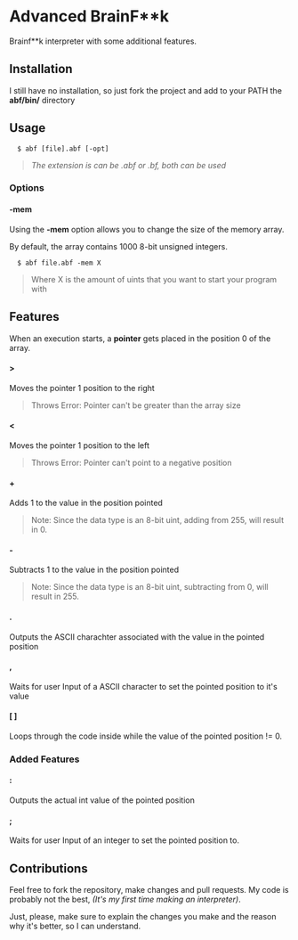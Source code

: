# Advanced BrainF**k

Brainf**k interpreter with some additional features.

## Installation

I still have no installation, so just fork the project and add to your PATH the **abf/bin/** directory

## Usage

```
  $ abf [file].abf [-opt]
```

> *The extension is can be .abf or .bf, both can be used*

### Options

#### -mem

Using the **-mem** option allows you to change the size of the memory array.

By default, the array contains 1000 8-bit unsigned integers.

```
  $ abf file.abf -mem X
```
> Where X is the amount of uints that you want to start your program with

## Features

When an execution starts, a **pointer** gets placed in the position 0 of the array.

#### >
Moves the pointer 1 position to the right

> Throws Error:
> Pointer can't be greater than the array size

#### <
Moves the pointer 1 position to the left

> Throws Error:
> Pointer can't point to a negative position

#### +
Adds 1 to the value in the position pointed

> Note: Since the data type is an 8-bit uint, adding from 255, will result in 0.

#### -
Subtracts 1 to the value in the position pointed

> Note: Since the data type is an 8-bit uint, subtracting from 0, will result in 255.

#### .
Outputs the ASCII charachter associated with the value in the pointed position

#### ,
Waits for user Input of a ASCII character to set the pointed position to it's value

#### [ ]
Loops through the code inside while the value of the pointed position != 0.

### Added Features

#### :
Outputs the actual int value of the pointed position

#### ;
Waits for user Input of an integer to set the pointed position to.

## Contributions

Feel free to fork the repository, make changes and pull requests. 
My code is probably not the best, *(It's my first time making an interpreter)*.

Just, please, make sure to explain the changes you make and the reason why it's better, so I can understand.